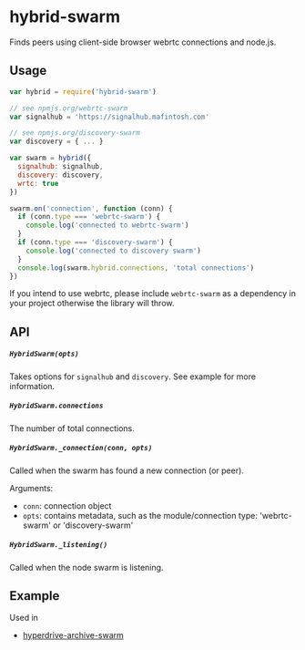 # hybrid-swarm

Finds peers using client-side browser webrtc connections and node.js.

## Usage

```js
var hybrid = require('hybrid-swarm')

// see npmjs.org/webrtc-swarm
var signalhub = 'https://signalhub.mafintosh.com'

// see npmjs.org/discovery-swarm
var discovery = { ... }

var swarm = hybrid({
  signalhub: signalhub,
  discovery: discovery,
  wrtc: true
})

swarm.on('connection', function (conn) {
  if (conn.type === 'webrtc-swarm') {
    console.log('connected to webrtc-swarm')
  }
  if (conn.type === 'discovery-swarm') {
    console.log('connected to discovery swarm')
  }
  console.log(swarm.hybrid.connections, 'total connections')
})
```

If you intend to use webrtc, please include `webrtc-swarm` as a dependency in your project otherwise the library will throw.

## API

##### `HybridSwarm(opts)`

Takes options for `signalhub` and `discovery`. See example for more information.

##### `HybridSwarm.connections`

The number of total connections.

##### `HybridSwarm._connection(conn, opts)`

Called when the swarm has found a new connection (or peer).

Arguments:

  * `conn`: connection object
  * `opts`: contains metadata, such as the module/connection type: 'webrtc-swarm' or 'discovery-swarm'


##### `HybridSwarm._listening()`

Called when the node swarm is listening.

## Example

Used in

* [hyperdrive-archive-swarm](https://github.com/karissa/hyperdrive-archive-swarm)

